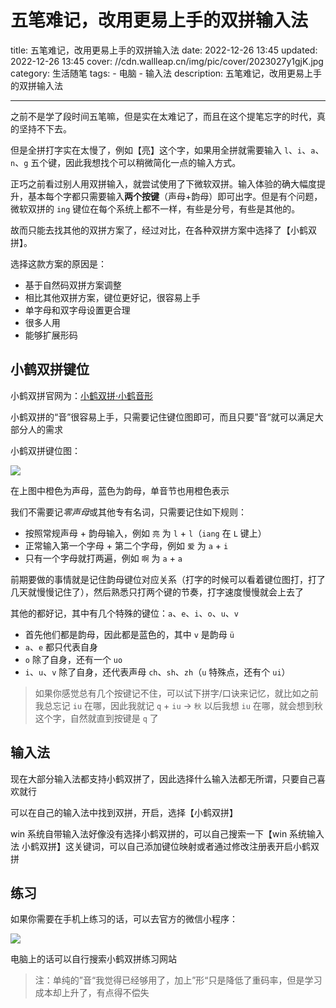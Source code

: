 # 五笔难记，改用更易上手的双拼输入法

title: 五笔难记，改用更易上手的双拼输入法
date: 2022-12-26 13:45
updated: 2022-12-26 13:45
cover: //cdn.wallleap.cn/img/pic/cover/2023027y1gjK.jpg
category: 生活随笔
tags:
&#x20; \- 电脑
&#x20; \- 输入法
description: 五笔难记，改用更易上手的双拼输入法

***

之前不是学了段时间五笔嘛，但是实在太难记了，而且在这个提笔忘字的时代，真的坚持不下去。

但是全拼打字实在太慢了，例如【亮】这个字，如果用全拼就需要输入 `l`、`i`、`a`、`n`、`g` 五个键，因此我想找个可以稍微简化一点的输入方式。

正巧之前看过别人用双拼输入，就尝试使用了下微软双拼。输入体验的确大幅度提升，基本每个字都只需要输入**两个按键**（声母+韵母）即可出字。但是有个问题，微软双拼的 `ing` 键位在每个系统上都不一样，有些是分号，有些是其他的。

故而只能去找其他的双拼方案了，经过对比，在各种双拼方案中选择了【小鹤双拼】。

选择这款方案的原因是：

-   基于自然码双拼方案调整
-   相比其他双拼方案，键位更好记，很容易上手
-   单字母和双字母设置更合理
-   很多人用
-   能够扩展形码

## 小鹤双拼键位

小鹤双拼官网为：[小鹤双拼·小鹤音形](https://www.flypy.com/ "小鹤双拼·小鹤音形")

小鹤双拼的“音”很容易上手，只需要记住键位图即可，而且只要”音“就可以满足大部分人的需求

小鹤双拼键位图：

![](https://cdn.wallleap.cn/img/pic/illustration/202305281631978.png)

在上图中橙色为声母，蓝色为韵母，单音节也用橙色表示

我们不需要记*零声母*或其他专有名词，只需要记住如下规则：

-   按照常规声母 + 韵母输入，例如 `亮` 为 `l` + `l`（`iang` 在 `L` 键上）
-   正常输入第一个字母 + 第二个字母，例如 `爱` 为 `a` + `i`
-   只有一个字母就打两遍，例如 `啊` 为 `a` + `a`

前期要做的事情就是记住韵母键位对应关系（打字的时候可以看着键位图打，打了几天就慢慢记住了），然后熟悉只打两个键的节奏，打字速度慢慢就会上去了

其他的都好记，其中有几个特殊的键位：`a`、`e`、`i`、`o`、`u`、`v`

-   首先他们都是韵母，因此都是蓝色的，其中 `v` 是韵母 `ü`
-   `a`、`e` 都只代表自身
-   `o` 除了自身，还有一个 `uo`
-   `i`、`u`、`v` 除了自身，还代表声母 `ch`、`sh`、`zh`（`u` 特殊点，还有个 `ui`）

> 如果你感觉总有几个按键记不住，可以试下拼字/口诀来记忆，就比如之前我总忘记 `iu` 在哪，因此我就记 `q` + `iu` → `秋` 以后我想 `iu` 在哪，就会想到秋这个字，自然就直到按键是 `q` 了

## 输入法

现在大部分输入法都支持小鹤双拼了，因此选择什么输入法都无所谓，只要自己喜欢就行

可以在自己的输入法中找到双拼，开启，选择【小鹤双拼】

win 系统自带输入法好像没有选择小鹤双拼的，可以自己搜索一下【win 系统输入法 小鹤双拼】这关键词，可以自己添加键位映射或者通过修改注册表开启小鹤双拼

## 练习

如果你需要在手机上练习的话，可以去官方的微信小程序：

![](https://cdn.wallleap.cn/img/pic/illustration/202305281657065.png)

电脑上的话可以自行搜索小鹤双拼练习网站

> 注：单纯的”音“我觉得已经够用了，加上”形“只是降低了重码率，但是学习成本却上升了，有点得不偿失
